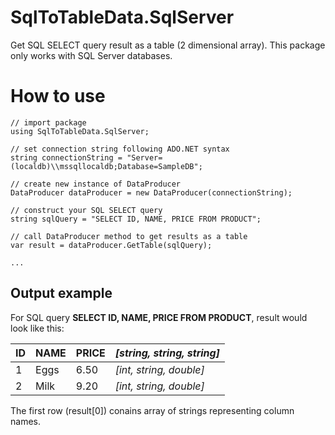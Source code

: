 # SqlToTableData.SqlServer
Get SQL SELECT query result as a table (2 dimensional array). This package only works with SQL Server databases.

# How to use

```
// import package
using SqlToTableData.SqlServer;

// set connection string following ADO.NET syntax
string connectionString = "Server=(localdb)\\mssqllocaldb;Database=SampleDB";

// create new instance of DataProducer
DataProducer dataProducer = new DataProducer(connectionString);

// construct your SQL SELECT query
string sqlQuery = "SELECT ID, NAME, PRICE FROM PRODUCT";

// call DataProducer method to get results as a table
var result = dataProducer.GetTable(sqlQuery);

...

```


## Output example

For SQL query **SELECT ID, NAME, PRICE FROM PRODUCT**, result would look like this:

| ID | NAME  | PRICE | *[string, string, string]* |
| -- | ----- | ----- | ------------------------ |
|  1 | Eggs  |  6.50 | *[int, string, double]*    |
|  2 | Milk  |  9.20 | *[int, string, double]*    |

The first row (result[0]) conains array of strings representing column names.




